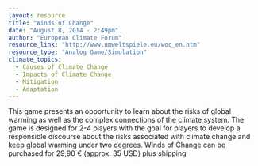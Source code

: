 ```yaml
---
layout: resource
title: "Winds of Change"
date: "August 8, 2014 - 2:49pm"
author: "European Climate Forum"
resource_link: "http://www.umweltspiele.eu/woc_en.htm"
resource_type: "Analog Game/Simulation"
climate_topics:
  - Causes of Climate Change
  - Impacts of Climate Change
  - Mitigation
  - Adaptation
---
```


This game presents an opportunity to learn about the risks of global warming as well as the complex connections of the climate system.   The game is designed for 2-4 players with the goal for players to develop a responsible discourse about the risks associated with climate change and keep global warming under two degrees.  Winds of Change can be purchased for 29,90 € (approx. 35 USD) plus shipping